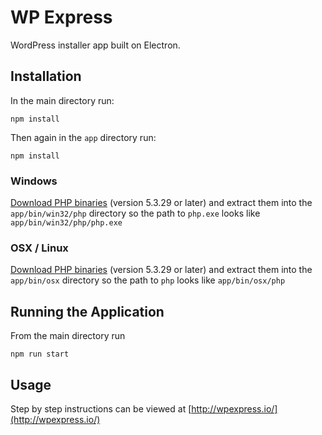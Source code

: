 # WP Express

WordPress installer app built on Electron.

## Installation

In the main directory run:

```
npm install
```

Then again in the `app` directory run:

```
npm install
```

### Windows

[Download PHP binaries](https://windows.php.net/download) (version 5.3.29 or later) and extract them into the `app/bin/win32/php` directory so the path to `php.exe` looks like `app/bin/win32/php/php.exe`

### OSX / Linux

[Download PHP binaries](http://php.net/downloads.php) (version 5.3.29 or later) and extract them into the `app/bin/osx` directory so the path to `php` looks like `app/bin/osx/php`

## Running the Application

From the main directory run 

```
npm run start
```

## Usage

Step by step instructions can be viewed at [http://wpexpress.io/](http://wpexpress.io/)
